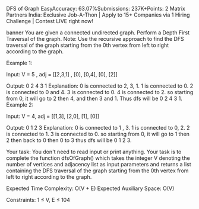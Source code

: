 DFS of Graph
EasyAccuracy: 63.07%Submissions: 237K+Points: 2
Matrix Partners India: Exclusive Job-A-Thon | Apply to 15+ Companies via 1 Hiring Challenge | Contest LIVE right now!

banner
You are given a connected undirected graph. Perform a Depth First Traversal of the graph.
Note: Use the recursive approach to find the DFS traversal of the graph starting from the 0th vertex from left to right according to the graph.


Example 1:

Input: V = 5 , adj = [[2,3,1] , [0], [0,4], [0], [2]]

Output: 0 2 4 3 1
Explanation: 
0 is connected to 2, 3, 1.
1 is connected to 0.
2 is connected to 0 and 4.
3 is connected to 0.
4 is connected to 2.
so starting from 0, it will go to 2 then 4,
and then 3 and 1.
Thus dfs will be 0 2 4 3 1.
Example 2:

Input: V = 4, adj = [[1,3], [2,0], [1], [0]]

Output: 0 1 2 3
Explanation:
0 is connected to 1 , 3.
1 is connected to 0, 2. 
2 is connected to 1.
3 is connected to 0. 
so starting from 0, it will go to 1 then 2
then back to 0 then 0 to 3
thus dfs will be 0 1 2 3. 

Your task:
You don't need to read input or print anything. Your task is to complete the function dfsOfGraph() which takes the integer V denoting the number of vertices and adjacency list as input parameters and returns a list containing the DFS traversal of the graph starting from the 0th vertex from left to right according to the graph.


Expected Time Complexity: O(V + E)
Expected Auxiliary Space: O(V)


Constraints:
1 ≤ V, E ≤ 104